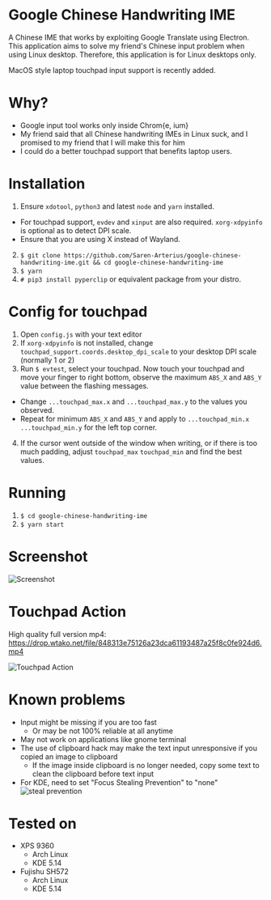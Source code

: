 # Google Chinese Handwriting IME
A Chinese IME that works by exploiting Google Translate using Electron. This application aims to solve my friend's Chinese input problem when using Linux desktop. Therefore, this application is for Linux desktops only. 

MacOS style laptop touchpad input support is recently added.

# Why?
- Google input tool works only inside Chrom{e, ium}
- My friend said that all Chinese handwriting IMEs in Linux suck, and I promised to my friend that I will make this for him
- I could do a better touchpad support that benefits laptop users.

# Installation
1. Ensure `xdotool`, `python3` and latest `node` and `yarn` installed. 
  - For touchpad support, `evdev` and `xinput` are also required. `xorg-xdpyinfo` is optional as to detect DPI scale.
  - Ensure that you are using X instead of Wayland.
2. `$ git clone https://github.com/Saren-Arterius/google-chinese-handwriting-ime.git && cd google-chinese-handwriting-ime`
3. `$ yarn`
4. `# pip3 install pyperclip` or equivalent package from your distro.

# Config for touchpad
1. Open `config.js` with your text editor
2. If `xorg-xdpyinfo` is not installed, change `touchpad_support.coords.desktop_dpi_scale` to your desktop DPI scale (normally 1 or 2)
3. Run `$ evtest`, select your touchpad. Now touch your touchpad and move your finger to right bottom, observe the maximum `ABS_X` and `ABS_Y` value between the flashing messages. 
  - Change `...touchpad_max.x` and `...touchpad_max.y` to the values you observed.
  - Repeat for minimum `ABS_X` and `ABS_Y` and apply to `...touchpad_min.x` `...touchpad_min.y` for the left top corner.
4. If the cursor went outside of the window when writing, or if there is too much padding, adjust `touchpad_max` `touchpad_min` and find the best values.

# Running
1. `$ cd google-chinese-handwriting-ime`
2. `$ yarn start`

# Screenshot
![Screenshot](https://drop.wtako.net/file/82b27c79a2f1c858dc62ecbd7fd605a5a9259101.png)

# Touchpad Action
High quality full version mp4: https://drop.wtako.net/file/848313e75126a23dca61193487a25f8c0fe924d6.mp4

![Touchpad Action](https://drop.wtako.net/file/f1a6cd7c7ab44b928f53014e630f2b8d6d779605.gif)

# Known problems
- Input might be missing if you are too fast
  - Or may be not 100% reliable at all anytime
- May not work on applications like gnome terminal
- The use of clipboard hack may make the text input unresponsive if you copied an image to clipboard
  - If the image inside clipboard is no longer needed, copy some text to clean the clipboard before text input
- For KDE, need to set "Focus Stealing Prevention" to "none"
![steal prevention](https://drop.wtako.net/file/53c5896dc98bc6ed153c4e903d08ea5250f76233.png)

# Tested on
- XPS 9360
  - Arch Linux
  - KDE 5.14
- Fujishu SH572
  - Arch Linux
  - KDE 5.14